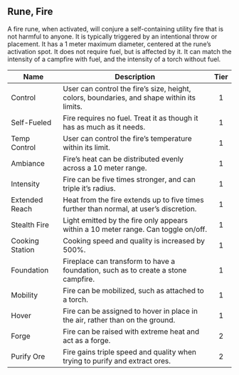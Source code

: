 ## Rune, Fire

A fire rune, when activated, will conjure a self-containing utility fire that is not harmful to anyone. It is typically triggered by an intentional throw or placement. It has a 1 meter maximum diameter, centered at the rune’s activation spot. It does not require fuel, but is affected by it. It can match the intensity of a campfire with fuel, and the intensity of a torch without fuel.

 **Name**        | **Description**                                                                            | **Tier** 
-----------------|--------------------------------------------------------------------------------------------|:--------:
 Control         | User can control the fire’s size, height, colors, boundaries, and shape within its limits. | 1        
 Self-Fueled     | Fire requires no fuel. Treat it as though it has as much as it needs.                      | 1        
 Temp Control    | User can control the fire’s temperature within its limit.                                  | 1        
 Ambiance        | Fire’s heat can be distributed evenly across a 10 meter range.                             | 1        
 Intensity       | Fire can be five times stronger, and can triple it’s radius.                               | 1        
 Extended Reach  | Heat from the fire extends up to five times further than normal, at user’s discretion.     | 1        
 Stealth Fire    | Light emitted by the fire only appears within a 10 meter range. Can toggle on/off.         | 1        
 Cooking Station | Cooking speed and quality is increased by 500%.                                            | 1        
 Foundation      | Fireplace can transform to have a foundation, such as to create a stone campfire.          | 1        
 Mobility        | Fire can be mobilized, such as attached to a torch.                                        | 1        
 Hover           | Fire can be assigned to hover in place in the air, rather than on the ground.              | 1        
 Forge           | Fire can be raised with extreme heat and act as a forge.                                   | 2        
 Purify Ore      | Fire gains triple speed and quality when trying to purify and extract ores.                | 2        
